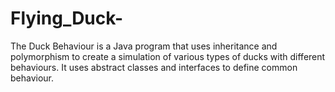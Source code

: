 # Flying_Duck-
The Duck Behaviour is a Java program that uses inheritance and polymorphism to create a simulation of various types of ducks with different behaviours. It uses abstract classes and interfaces to define common behaviour.
